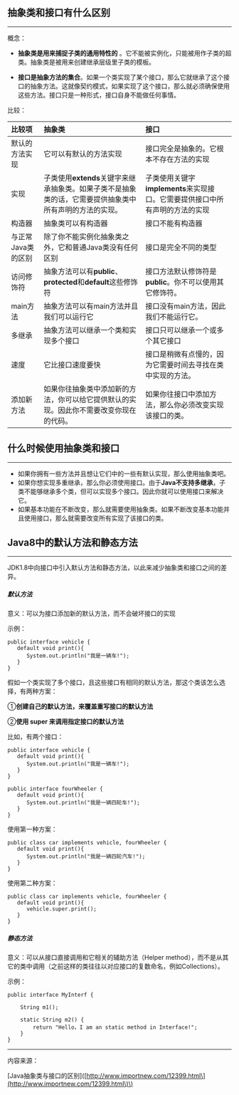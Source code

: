 ## 抽象类和接口有什么区别

---

概念：

* **抽象类是用来捕捉子类的通用特性的** 。它不能被实例化，只能被用作子类的超类。抽象类是被用来创建继承层级里子类的模板。

* **接口是抽象方法的集合**。如果一个类实现了某个接口，那么它就继承了这个接口的抽象方法。这就像契约模式，如果实现了这个接口，那么就必须确保使用这些方法。接口只是一种形式，接口自身不能做任何事情。

比较：

| 比较项 | **抽象类** | **接口** |
| :--- | :--- | :--- |
| 默认的方法实现 | 它可以有默认的方法实现 | 接口完全是抽象的。它根本不存在方法的实现 |
| 实现 | 子类使用**extends**关键字来继承抽象类。如果子类不是抽象类的话，它需要提供抽象类中所有声明的方法的实现。 | 子类使用关键字**implements**来实现接口。它需要提供接口中所有声明的方法的实现 |
| 构造器 | 抽象类可以有构造器 | 接口不能有构造器 |
| 与正常Java类的区别 | 除了你不能实例化抽象类之外，它和普通Java类没有任何区别 | 接口是完全不同的类型 |
| 访问修饰符 | 抽象方法可以有**public**、**protected**和**default**这些修饰符 | 接口方法默认修饰符是**public**。你不可以使用其它修饰符。 |
| main方法 | 抽象方法可以有main方法并且我们可以运行它 | 接口没有main方法，因此我们不能运行它。 |
| 多继承 | 抽象方法可以继承一个类和实现多个接口 | 接口只可以继承一个或多个其它接口 |
| 速度 | 它比接口速度要快 | 接口是稍微有点慢的，因为它需要时间去寻找在类中实现的方法。 |
| 添加新方法 | 如果你往抽象类中添加新的方法，你可以给它提供默认的实现。因此你不需要改变你现在的代码。 | 如果你往接口中添加方法，那么你必须改变实现该接口的类。 |

## 什么时候使用抽象类和接口

---

* 如果你拥有一些方法并且想让它们中的一些有默认实现，那么使用抽象类吧。
* 如果你想实现多重继承，那么你必须使用接口。由于**Java不支持多继承**，子类不能够继承多个类，但可以实现多个接口。因此你就可以使用接口来解决它。
* 如果基本功能在不断改变，那么就需要使用抽象类。如果不断改变基本功能并且使用接口，那么就需要改变所有实现了该接口的类。

## Java8中的默认方法和静态方法

---

JDK1.8中向接口中引入默认方法和静态方法，以此来减少抽象类和接口之间的差异。

##### 默认方法

意义：可以为接口添加新的默认方法，而不会破坏接口的实现

示例：

```
public interface vehicle {
   default void print(){
      System.out.println("我是一辆车!");
   }
}
```

假如一个类实现了多个接口，且这些接口有相同的默认方法，那这个类该怎么选择，有两种方案：

①**创建自己的默认方法，来覆盖重写接口的默认方法**

②**使用 super 来调用指定接口的默认方法**

比如，有两个接口：

```
public interface vehicle {
   default void print(){
      System.out.println("我是一辆车!");
   }
}

public interface fourWheeler {
   default void print(){
      System.out.println("我是一辆四轮车!");
   }
}
```

使用第一种方案：

```
public class car implements vehicle, fourWheeler {
   default void print(){
      System.out.println("我是一辆四轮汽车!");
   }
}
```

使用第二种方案：

```
public class car implements vehicle, fourWheeler {
   default void print(){
      vehicle.super.print();
   }
}
```



##### 静态方法

意义：可以从接口直接调用和它相关的辅助方法（Helper method），而不是从其它的类中调用（之前这样的类往往以对应接口的复数命名，例如Collections）。

示例：

```
public interface MyInterf {

    String m1();

    static String m2() {
        return "Hello，I am an static method in Interface!";
    }
}
```



---

内容来源：

\[Java抽象类与接口的区别\]\([http://www.importnew.com/12399.html\](http://www.importnew.com/12399.html\)\)

